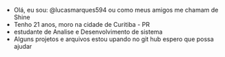 - Olá, eu sou: @lucasmarques594 ou como meus amigos me chamam de Shine
- Tenho 21 anos, moro na cidade de Curitiba - PR
- estudante de Analise e Desenvolvimento de sistema
- Alguns projetos e arquivos estou upando no git hub espero que possa ajudar

